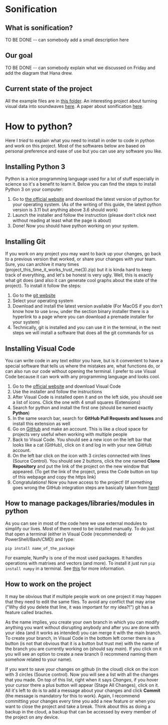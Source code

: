 # Sonification
## What is sonification?
TO BE DONE -- can somebody add a small description here

## Our goal
TO BE DONE -- can somebody explain what we discussed on Friday and add the diagram that Hana drew.
## Current state of the project
All the example files are in [this folder](/Data).
An interesting project about turning visual data into soundwaves [here](https://astronify.readthedocs.io/en/latest/).
A paper about sonification [here](https://www.academia.edu/25317231/Sonification_of_Astronomical_Data).

# How to python?
Here I _tried_ to explain what you need to install in order to code in python and work on this project. Most of the softwares below are based on personal preference and ease of use but you can use any software you like.

## Installing Python 3
Python is a nice programming language used for a lot of stuff especially in science so it's a benefit to learn it. Below you can find the steps to install Python 3 on your computer:

1. Go to [the official website](https://www.python.org/downloads/) and download the latest version of python for your operating system. (As of the writing of this guide, the latest python version is 3.11 but anything above 3.6 should work)
1. Launch the installer and follow the instruction (please don't click next without reading at least what the page is about)
1. Done! Now you should have python working on your system.

## Installing Git
If you work on any project you may want to back up your changes, go back to a previous version that worked, or share your changes with your team. Sure, you can archive it many times (project_this_time_it_works_trust_me(3).zip) but it is kinda hard to keep track of everything, and let's be honest is very ugly. Well, this is exactly what git does (and also it can generate cool graphs about the state of the project). To install it follow the steps:

1. Go to the [git website](https://git-scm.com/downloads)
2. Select your operating system
3. Download and install the latest version available (For MacOS if you don't know how to use `brew`, under the section binary installer there is a hyperlink to a page where you can download a premade installer for your system)
4. Technically, git is installed and you can use it in the terminal, in the next steps we will install a software that does all the git commands for us

## Installing Visual Code
You can write code in any text editor you have, but is it convenient to have a special software that tells us where the mistakes are, what functions do, or can also run our code without opening the terminal. I prefer to use Visual Code because it can work with any programming language and looks cool.

1. Go to the [official website](https://code.visualstudio.com) and download Visual Code
2. Use the installer and follow the instructions
3. After Visual Code is installed open it and on the left side, you should see a list of icons. Click the one with 4 small squares (Extensions)
4. Search for python and install the first one (should be named exactly **Python**)
5. In the same search bar, search for **GitHub Pull Requests and Issues** and install this extension as well
6. Go on [GitHub](https://github.com) and make an account. This is like a cloud space for projects very useful when working with multiple people
7. Back to Visual Code. You should see a new icon on the left bar that looks like a cat (GitHub), click on it and log in with your new GitHub account.
8. On the left bar click on the icon with 3 circles connected with lines (Source Control). You should see 2 buttons, click the one named **Clone Repository** and put the link of the project on the new window that appeared. (To get the link of the project, press the Code button on top of this webpage and copy the https link)
9. Congratulations! Now you have access to the project! (If something goes wrong the GitHub integration steps are basically taken from [here](https://code.visualstudio.com/docs/sourcecontrol/github))

## How to manage packages/libraries/modules in python
As you can see in most of the code here we use external modules to simplify our lives. Most of them need to be installed manually. To do just that open a terminal (either in Visual Code (recommended) or PowerShell/Bash/CMD) and type:

`
pip install name_of_the_package
`

For example, NumPy is one of the most used packages. It handles operations with matrixes and vectors (and more). To install it just run `pip install numpy` in a terminal. See [this](https://packaging.python.org/en/latest/tutorials/installing-packages/) for more information.

## How to work on the project
It may be obvious that if multiple people work on one project it may happen that they need to edit the same files. To avoid any conflict that may arise ("Why did you delete that line, it was important for my idea?!") git has a feature called braches. 

As the name implies, you create your own branch in which you can modify anything you want without disrupting anybody and after you are done with your idea (and it works as intended) you can merge it with the main branch. To create your branch, in Visual Code in the bottom left corner there is a button (is not that obvious that it is a button but trust me) with the name of the branch you are currently working on (should say *main*). If you click on it you will see an option to create a new branch (I recommend naming them somehow related to your name). 

If you want to save your changes on github (in the cloud) click on the icon with 3 circles (Source control). Now you will see a list with all the changes that you made. On top of this list, right when it says *Changes*, if you hover your cursor there a plus button will appear (Stage All Changes), click on it. All it's left to do is to add a message about your changes and click **Commit** (the message is mandatory for this to work). Again, I recommend committing your changes every time you add a new feature or when you want to close the project and take a break. Think about this as doing a backup in the cloud, a backup that can be accessed by every member of the project on any device.



